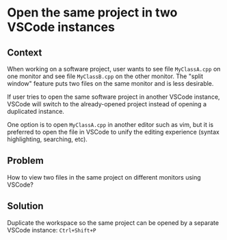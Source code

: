 # Open the same project in two VSCode instances

## Context

When working on a software project, user wants to see file `MyClassA.cpp` on one monitor and see file `MyClassB.cpp` on the other monitor. The "split window" feature puts two files on the same monitor and is less desirable. 

If user tries to open the same software project in another VSCode instance, VSCode will switch to the already-opened project instead of opening a duplicated instance. 

One option is to open `MyClassA.cpp` in another editor such as vim, but it is preferred to open the file in VSCode to unify the editing experience (syntax highlighting, searching, etc).

## Problem

How to view two files in the same project on different monitors using VSCode?

## Solution

Duplicate the workspace so the same project can be opened by a separate VSCode instance: `Ctrl+Shift+P`
